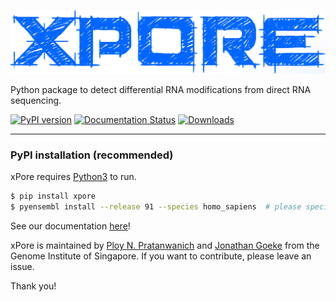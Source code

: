![alt text](https://github.com/GoekeLab/xpore/blob/master/figures/xpore_textlogo.png "xPore")

Python package to detect differential RNA modifications from direct RNA sequencing.

[![PyPI version](https://badge.fury.io/py/xpore.svg)](https://badge.fury.io/py/xpore)
[![Documentation Status](https://readthedocs.org/projects/xpore/badge/?version=latest)](https://xpore.readthedocs.io/en/latest/?badge=latest)
[![Downloads](https://pepy.tech/badge/xpore)](https://pepy.tech/project/xpore)

---

### PyPI installation (recommended)

xPore requires [Python3](https://www.python.org) to run.

```sh
$ pip install xpore 
$ pyensembl install --release 91 --species homo_sapiens  # please specify the compatible Ensembl release with your data when you install it.
```

See our documentation [here](https://xpore.readthedocs.io)!

xPore is maintained by [Ploy N. Pratanwanich](https://github.com/ploy-rukawa) and [Jonathan Goeke](https://github.com/jonathangoeke) from the Genome Institute of Singapore. If you want to contribute, please leave an issue. 

Thank you!
